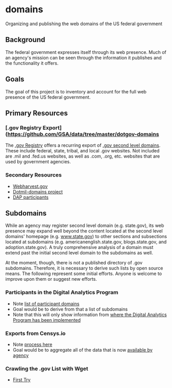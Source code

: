 # domains
Organizing and publishing the web domains of the US federal government


## Background

The federal government expresses itself through its web presence.  Much of an agency's mission can be seen through the information it publishes and the functionality it offers.  

## Goals 

The goal of this project is to inventory and account for the full web presence of the US federal government.  

## Primary Resources

### [.gov Registry Export](https://github.com/GSA/data/tree/master/dotgov-domains

The [.gov Registry](https://www.dotgov.gov) offers a recurring export of [.gov second level domains](https://github.com/GSA/data/tree/gh-pages/dotgov-domains).  These include federal, state, tribal, and local .gov websites.  Not included are .mil and .fed.us websites, as well as .com, .org, etc. websites that are used by government agencies.  

### Secondary Resources

* [Webharvest.gov](https://www.webharvest.gov/)
* [Dotmil-domains project](https://github.com/esonderegger/dotmil-domains)
* [DAP participants](https://analytics.usa.gov/data/live/sites.csv)

## Subdomains 

While an agency may register second level domain (e.g. state.gov), its web presence may expand well beyond the content located at the second level domains' homepage (e.g. www.state.gov) to other sections and subsections located at subdomains (e.g. americanenglish.state.gov, blogs.state.gov, and adoption.state.gov).  A truly comprehensive analysis of a domain must extend past the initial second level domain to the subdomains as well.  

At the moment, though, there is not a published directory of .gov subdomains.  Therefore, it is necessary to derive such lists by open source means.  The following represent some initial efforts.  Anyone is welcome to improve upon them or suggest new efforts.  

### Participants in the Digital Analytics Program 

* Note [list of participant domains](https://analytics.usa.gov/data/live/sites.csv)
* Goal would be to derive from that a list of subdomains
* Note that this will only show information from [where the Digital Analytics Program has been implemented](https://pulse.cio.gov/analytics/domains/)

### Exports from Censys.io

* Note [process here](https://github.com/18F/domain-scan/pull/85)
* Goal would be to aggregate all of the data that is now [available by agency](https://pulse.cio.gov/https/domains/#q=gsa.gov)

### Crawling the .gov List with Wget

* [First Try](https://github.com/unitedstates/domains/blob/master/projects/wget-subdomain-survey.md)
